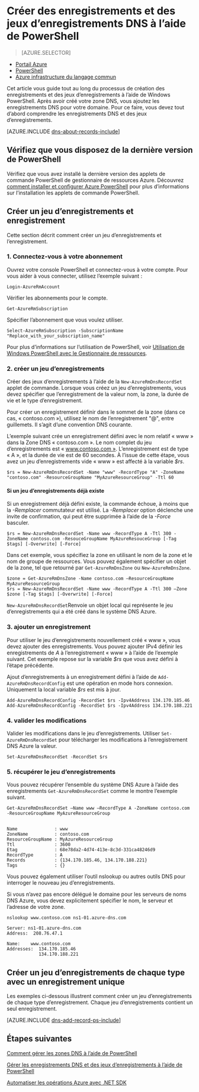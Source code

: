 <properties
   pageTitle="Créer un jeu d’enregistrements et des enregistrements pour une zone DNS à l’aide de PowerShell | Microsoft Azure"
   description="Découvrez comment créer des enregistrements d’hôte pour DNS Azure. Établissement d’enregistrement définit et enregistrements à l’aide de PowerShell"
   services="dns"
   documentationCenter="na"
   authors="sdwheeler"
   manager="carmonm"
   editor=""/>

<tags
   ms.service="dns"
   ms.devlang="na"
   ms.topic="article"
   ms.tgt_pltfrm="na"
   ms.workload="infrastructure-services"
   ms.date="08/16/2016"
   ms.author="sewhee"/>



# <a name="create-dns-record-sets-and-records-by-using-powershell"></a>Créer des enregistrements et des jeux d’enregistrements DNS à l’aide de PowerShell


> [AZURE.SELECTOR]
- [Portail Azure](dns-getstarted-create-recordset-portal.md)
- [PowerShell](dns-getstarted-create-recordset.md)
- [Azure infrastructure du langage commun](dns-getstarted-create-recordset-cli.md)

Cet article vous guide tout au long du processus de création des enregistrements et des jeux d’enregistrements à l’aide de Windows PowerShell. Après avoir créé votre zone DNS, vous ajoutez les enregistrements DNS pour votre domaine. Pour ce faire, vous devez tout d’abord comprendre les enregistrements DNS et des jeux d’enregistrements.

[AZURE.INCLUDE [dns-about-records-include](../../includes/dns-about-records-include.md)]

## <a name="verify-that-you-have-the-latest-version-of-powershell"></a>Vérifiez que vous disposez de la dernière version de PowerShell

Vérifiez que vous avez installé la dernière version des applets de commande PowerShell de gestionnaire de ressources Azure. Découvrez [comment installer et configurer Azure PowerShell](../powershell-install-configure.md) pour plus d’informations sur l’installation les applets de commande PowerShell.

## <a name="create-a-record-set-and-record"></a>Créer un jeu d’enregistrements et enregistrement

Cette section décrit comment créer un jeu d’enregistrements et l’enregistrement.


### <a name="1-connect-to-your-subscription"></a>1. Connectez-vous à votre abonnement

Ouvrez votre console PowerShell et connectez-vous à votre compte. Pour vous aider à vous connecter, utilisez l’exemple suivant :

    Login-AzureRmAccount

Vérifier les abonnements pour le compte.

    Get-AzureRmSubscription

Spécifier l’abonnement que vous voulez utiliser.

    Select-AzureRmSubscription -SubscriptionName "Replace_with_your_subscription_name"

Pour plus d’informations sur l’utilisation de PowerShell, voir [Utilisation de Windows PowerShell avec le Gestionnaire de ressources](../powershell-azure-resource-manager.md).


### <a name="2-create-a-record-set"></a>2. créer un jeu d’enregistrements

Créer des jeux d’enregistrements à l’aide de la `New-AzureRmDnsRecordSet` applet de commande. Lorsque vous créez un jeu d’enregistrements, vous devez spécifier que l’enregistrement de la valeur nom, la zone, la durée de vie et le type d’enregistrement.

Pour créer un enregistrement définir dans le sommet de la zone (dans ce cas, « contoso.com »), utilisez le nom de l’enregistrement "@", entre guillemets. Il s’agit d’une convention DNS courante.

L’exemple suivant crée un enregistrement défini avec le nom relatif « www » dans la Zone DNS « contoso.com ». Le nom complet du jeu d’enregistrements est « www.contoso.com ». L’enregistrement est de type « A », et la durée de vie est de 60 secondes. À l’issue de cette étape, vous avez un jeu d’enregistrements vide « www » est affecté à la variable *$rs*.

    $rs = New-AzureRmDnsRecordSet -Name "www" -RecordType "A" -ZoneName "contoso.com" -ResourceGroupName "MyAzureResourceGroup" -Ttl 60

#### <a name="if-a-record-set-already-exists"></a>Si un jeu d’enregistrements déjà existe

Si un enregistrement déjà défini existe, la commande échoue, à moins que la *-Remplacer* commutateur est utilisé. La *-Remplacer* option déclenche une invite de confirmation, qui peut être supprimée à l’aide de la *-Force* basculer.


    $rs = New-AzureRmDnsRecordSet -Name www -RecordType A -Ttl 300 -ZoneName contoso.com -ResouceGroupName MyAzureResouceGroup [-Tag $tags] [-Overwrite] [-Force]


Dans cet exemple, vous spécifiez la zone en utilisant le nom de la zone et le nom de groupe de ressources. Vous pouvez également spécifier un objet de la zone, tel que retourné par `Get-AzureRmDnsZone` ou `New-AzureRmDnsZone`.

    $zone = Get-AzureRmDnsZone -Name contoso.com –ResourceGroupName MyAzureResourceGroup
    $rs = New-AzureRmDnsRecordSet -Name www -RecordType A -Ttl 300 –Zone $zone [-Tag $tags] [-Overwrite] [-Force]

`New-AzureRmDnsRecordSet`Renvoie un objet local qui représente le jeu d’enregistrements qui a été créé dans le système DNS Azure.

### <a name="3-add-a-record"></a>3. ajouter un enregistrement

Pour utiliser le jeu d’enregistrements nouvellement créé « www », vous devez ajouter des enregistrements. Vous pouvez ajouter IPv4 définir les enregistrements de *A* à l’enregistrement « www » à l’aide de l’exemple suivant. Cet exemple repose sur la variable *$rs* que vous avez défini à l’étape précédente.

Ajout d’enregistrements à un enregistrement défini à l’aide de `Add-AzureRmDnsRecordConfig` est une opération en mode hors connexion. Uniquement la local variable *$rs* est mis à jour.


    Add-AzureRmDnsRecordConfig -RecordSet $rs -Ipv4Address 134.170.185.46
    Add-AzureRmDnsRecordConfig -RecordSet $rs -Ipv4Address 134.170.188.221

### <a name="4-commit-the-changes"></a>4. valider les modifications

Valider les modifications dans le jeu d’enregistrements. Utiliser `Set-AzureRmDnsRecordSet` pour télécharger les modifications à l’enregistrement DNS Azure la valeur.

    Set-AzureRmDnsRecordSet -RecordSet $rs

### <a name="5-retrieve-the-record-set"></a>5. récupérer le jeu d’enregistrements

Vous pouvez récupérer l’ensemble du système DNS Azure à l’aide des enregistrements `Get-AzureRmDnsRecordSet` comme le montre l’exemple suivant.


    Get-AzureRmDnsRecordSet –Name www –RecordType A -ZoneName contoso.com -ResourceGroupName MyAzureResourceGroup


    Name              : www
    ZoneName          : contoso.com
    ResourceGroupName : MyAzureResourceGroup
    Ttl               : 3600
    Etag              : 68e78da2-4d74-413e-8c3d-331ca48246d9
    RecordType        : A
    Records           : {134.170.185.46, 134.170.188.221}
    Tags              : {}


Vous pouvez également utiliser l’outil nslookup ou autres outils DNS pour interroger le nouveau jeu d’enregistrements.

Si vous n’avez pas encore délégué le domaine pour les serveurs de noms DNS Azure, vous devez explicitement spécifier le nom, le serveur et l’adresse de votre zone.


    nslookup www.contoso.com ns1-01.azure-dns.com

    Server: ns1-01.azure-dns.com
    Address:  208.76.47.1

    Name:    www.contoso.com
    Addresses:  134.170.185.46
                134.170.188.221

## <a name="create-a-record-set-of-each-type-with-a-single-record"></a>Créer un jeu d’enregistrements de chaque type avec un enregistrement unique


Les exemples ci-dessous illustrent comment créer un jeu d’enregistrements de chaque type d’enregistrement. Chaque jeu d’enregistrements contient un seul enregistrement.

[AZURE.INCLUDE [dns-add-record-ps-include](../../includes/dns-add-record-ps-include.md)]


## <a name="next-steps"></a>Étapes suivantes

[Comment gérer les zones DNS à l’aide de PowerShell](dns-operations-dnszones.md)

[Gérer les enregistrements DNS et des jeux d’enregistrements à l’aide de PowerShell](dns-operations-recordsets.md)

[Automatiser les opérations Azure avec .NET SDK](dns-sdk.md)

